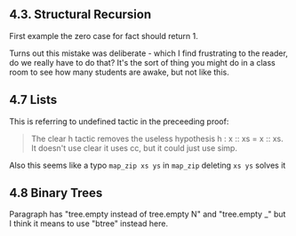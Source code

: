 ## 4.3. Structural Recursion

First example the zero case for fact should return 1.

Turns out this mistake was deliberate - which I find frustrating to the reader, do we really have to do that?
It's the sort of thing you might do in a class room to see how many students are awake, but not like this.

## 4.7 Lists

This is referring to undefined tactic in the preceeding proof:
> The clear h tactic removes the useless hypothesis h : x :: xs = x :: xs.
It doesn't use clear it uses cc, but it could just use simp.

Also this seems like a typo `map_zip xs ys` in `map_zip` deleting `xs ys` solves it

## 4.8 Binary Trees

Paragraph has "tree.empty instead of tree.empty N" and "tree.empty _" but I think
it means to use "btree" instead here.